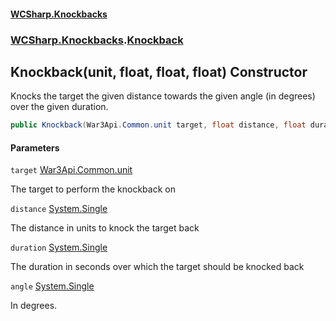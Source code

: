 #### [WCSharp.Knockbacks](README.md 'README')
### [WCSharp.Knockbacks](WCSharp.Knockbacks.md 'WCSharp.Knockbacks').[Knockback](WCSharp.Knockbacks.Knockback.md 'WCSharp.Knockbacks.Knockback')

## Knockback(unit, float, float, float) Constructor

Knocks the target the given distance towards the given angle (in degrees) over the given duration.

```csharp
public Knockback(War3Api.Common.unit target, float distance, float duration, float angle);
```
#### Parameters

<a name='WCSharp.Knockbacks.Knockback.Knockback(War3Api.Common.unit,float,float,float).target'></a>

`target` [War3Api.Common.unit](https://docs.microsoft.com/en-us/dotnet/api/War3Api.Common.unit 'War3Api.Common.unit')

The target to perform the knockback on

<a name='WCSharp.Knockbacks.Knockback.Knockback(War3Api.Common.unit,float,float,float).distance'></a>

`distance` [System.Single](https://docs.microsoft.com/en-us/dotnet/api/System.Single 'System.Single')

The distance in units to knock the target back

<a name='WCSharp.Knockbacks.Knockback.Knockback(War3Api.Common.unit,float,float,float).duration'></a>

`duration` [System.Single](https://docs.microsoft.com/en-us/dotnet/api/System.Single 'System.Single')

The duration in seconds over which the target should be knocked back

<a name='WCSharp.Knockbacks.Knockback.Knockback(War3Api.Common.unit,float,float,float).angle'></a>

`angle` [System.Single](https://docs.microsoft.com/en-us/dotnet/api/System.Single 'System.Single')

In degrees.